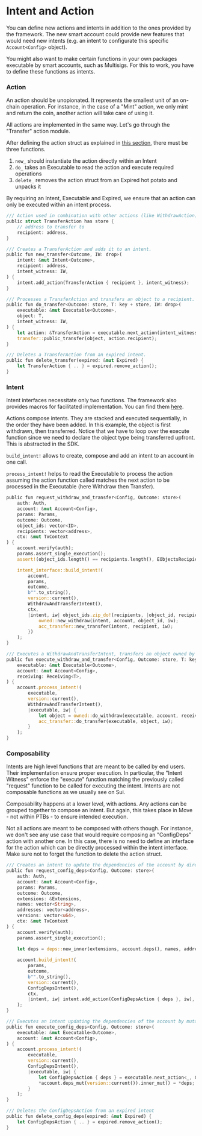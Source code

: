 # Intent and Action

You can define new actions and intents in addition to the ones provided by the framework. The new smart account could provide new features that would need new intents (e.g. an intent to configurate this specific `Account<Config>` object).

You might also want to make certain functions in your own packages executable by smart accounts, such as Multisigs. For this to work, you have to define these functions as intents.

### Action

An action should be unopionated. It represents the smallest unit of an on-chain operation. For instance, in the case of a "Mint" action, we only mint and return the coin, another action will take care of using it.

All actions are implemented in the same way. Let's go through the "Transfer" action module.

After defining the action struct as explained in [this section](../move-framework/concepts/actions.md), there must be three functions.&#x20;

1. `new_` should instantiate the action directly within an Intent
2. `do_` takes an Executable to read the action and execute required operations
3. `delete_` removes the action struct from an Expired hot potato and unpacks it

By requiring an Intent, Executable and Expired, we ensure that an action can only be executed within an intent process.

```rust
/// Action used in combination with other actions (like WithdrawAction) to transfer objects to a recipient.
public struct TransferAction has store {
    // address to transfer to
    recipient: address,
}

/// Creates a TransferAction and adds it to an intent.
public fun new_transfer<Outcome, IW: drop>(
    intent: &mut Intent<Outcome>,
    recipient: address,
    intent_witness: IW,
) {
    intent.add_action(TransferAction { recipient }, intent_witness);
}

/// Processes a TransferAction and transfers an object to a recipient.
public fun do_transfer<Outcome: store, T: key + store, IW: drop>(
    executable: &mut Executable<Outcome>, 
    object: T,
    intent_witness: IW,
) {
    let action: &TransferAction = executable.next_action(intent_witness);
    transfer::public_transfer(object, action.recipient);
}

/// Deletes a TransferAction from an expired intent.
public fun delete_transfer(expired: &mut Expired) {
    let TransferAction { .. } = expired.remove_action();
}
```

### Intent

Intent interfaces necessitate only two functions. The framework also provides macros for facilitated implementation. You can find them [here](https://github.com/account-tech/move-framework/blob/main/packages/protocol/sources/interfaces/intent_interface.move).&#x20;

Actions compose intents. They are stacked and executed sequentially, in the order they have been added. In this example, the object is first withdrawn, then transferred. Notice that we have to loop over the execute function since we need to declare the object type being transferred upfront. This is abstracted in the SDK.

`build_intent!` allows to create, compose and add an intent to an account in one call.

`process_intent!` helps to read the Executable to process the action assuming the action function called matches the next action to be processed in the Executable (here Withdraw then Transfer).&#x20;

```rust
public fun request_withdraw_and_transfer<Config, Outcome: store>(
    auth: Auth,
    account: &mut Account<Config>, 
    params: Params,
    outcome: Outcome,
    object_ids: vector<ID>,
    recipients: vector<address>,
    ctx: &mut TxContext
) {
    account.verify(auth);
    params.assert_single_execution();
    assert!(object_ids.length() == recipients.length(), EObjectsRecipientsNotSameLength);

    intent_interface::build_intent!(
        account,
        params,
        outcome,
        b"".to_string(),
        version::current(),
        WithdrawAndTransferIntent(),
        ctx,
        |intent, iw| object_ids.zip_do!(recipients, |object_id, recipient| {
            owned::new_withdraw(intent, account, object_id, iw);
            acc_transfer::new_transfer(intent, recipient, iw);
        })
    );
}

/// Executes a WithdrawAndTransferIntent, transfers an object owned by the account. Can be looped over.
public fun execute_withdraw_and_transfer<Config, Outcome: store, T: key + store>(
    executable: &mut Executable<Outcome>, 
    account: &mut Account<Config>, 
    receiving: Receiving<T>,
) {
    account.process_intent!(
        executable,
        version::current(),
        WithdrawAndTransferIntent(),
        |executable, iw| {
            let object = owned::do_withdraw(executable, account, receiving, iw);
            acc_transfer::do_transfer(executable, object, iw);
        }
    );
}
```

### Composability

Intents are high level functions that are meant to be called by end users. Their implementation ensure proper execution. In particular, the "Intent Witness" enforce the "execute" function matching the previously called "request" function to be called for executing the intent. Intents are not composable functions as we usually see on Sui.

Composability happens at a lower level, with actions. Any actions can be grouped together to compose an intent. But again, this takes place in Move - not within PTBs - to ensure intended execution.&#x20;

Not all actions are meant to be composed with others though. For instance, we don't see any use case that would require composing an "ConfigDeps" action with another one. In this case, there is no need to define an interface for the action which can be directly processed within the intent interface. Make sure not to forget the function to delete the action struct.

```rust
/// Creates an intent to update the dependencies of the account by directly adding the action
public fun request_config_deps<Config, Outcome: store>(
    auth: Auth,
    account: &mut Account<Config>, 
    params: Params,
    outcome: Outcome,
    extensions: &Extensions,
    names: vector<String>,
    addresses: vector<address>,
    versions: vector<u64>,
    ctx: &mut TxContext
) {
    account.verify(auth);
    params.assert_single_execution();
    
    let deps = deps::new_inner(extensions, account.deps(), names, addresses, versions);

    account.build_intent!(
        params,
        outcome, 
        b"".to_string(),
        version::current(),
        ConfigDepsIntent(),   
        ctx,
        |intent, iw| intent.add_action(ConfigDepsAction { deps }, iw),
    );
}

/// Executes an intent updating the dependencies of the account by mutating the deps field of the account
public fun execute_config_deps<Config, Outcome: store>(
    executable: &mut Executable<Outcome>,
    account: &mut Account<Config>,  
) {
    account.process_intent!(
        executable, 
        version::current(),   
        ConfigDepsIntent(), 
        |executable, iw| {
            let ConfigDepsAction { deps } = executable.next_action<_, ConfigDepsAction, _>(iw);
            *account.deps_mut(version::current()).inner_mut() = *deps;
        }
    ); 
} 

/// Deletes the ConfigDepsAction from an expired intent
public fun delete_config_deps(expired: &mut Expired) {
    let ConfigDepsAction { .. } = expired.remove_action();
}
```
